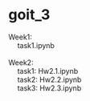 # goit_3
Week1: \
&emsp; task1.ipynb\
  \
Week2: \
&emsp; task1: Hw2.1.ipynb \
&emsp; task2: Hw2.2.ipynb \
&emsp; task3: Hw2.3.ipynb 
